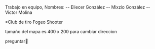 Trabajo en equipo, Nombres: 
-- Eliecer González
-- Mixzio González
-- Victor Molina

*Club de tiro Fogeo Shooter

tamaño del mapa es 400 x 200 para cambiar direccion

preguntar👀

